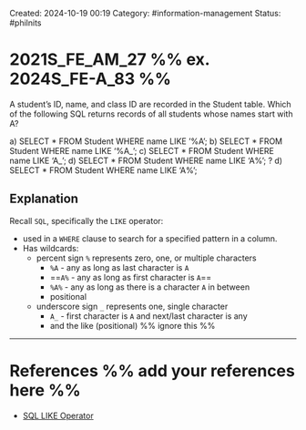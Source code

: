 Created: 2024-10-19 00:19
Category: #information-management 
Status: #philnits



# 2021S_FE_AM_27 %% ex. 2024S_FE-A_83 %%

A student’s ID, name, and class ID are recorded in the Student table. Which of the
following SQL returns records of all students whose names start with A?

a) SELECT * FROM Student WHERE name LIKE ’%A’;
b) SELECT * FROM Student WHERE name LIKE ‘%A_’;
c) SELECT * FROM Student WHERE name LIKE ‘A_’;
d) SELECT * FROM Student WHERE name LIKE ‘A%’;
? 
d) SELECT * FROM Student WHERE name LIKE ‘A%’;

## Explanation

Recall `SQL`, specifically the `LIKE` operator:
- used in a `WHERE` clause to search for a specified pattern in a column.
- Has wildcards:
	- percent sign `%` represents zero, one, or multiple characters
		- `%A` - any as long as last character is `A`
		- ==`A%` - any as long as first character is `A`==
		- `%A%` - any as long as there is a character `A` in between
		- positional
	- underscore sign `_` represents one, single character
		- `A_` - first character is `A` and next/last character is any
		-  and the like (positional)
%% ignore this %%
---









# References %% add your references here %%
- [SQL LIKE Operator](https://www.w3schools.com/sql/sql_like.asp#:~:text=The%20SQL%20LIKE%20Operator,sign%20_%20represents%20one%2C%20single%20character)